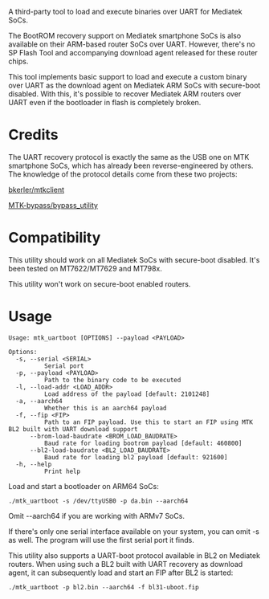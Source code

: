 A third-party tool to load and execute binaries over UART for Mediatek SoCs.

The BootROM recovery support on Mediatek smartphone SoCs is also available on their ARM-based router SoCs over UART. However, there's no SP Flash Tool and accompanying download agent released for these router chips.

This tool implements basic support to load and execute a custom binary over UART as the download agent on Mediatek ARM SoCs with secure-boot disabled. With this, it's possible to recover Mediatek ARM routers over UART even if the bootloader in flash is completely broken.

# Credits
The UART recovery protocol is exactly the same as the USB one on MTK smartphone SoCs, which has already been reverse-engineered by others. The knowledge of the protocol details come from these two projects:

[bkerler/mtkclient](https://github.com/bkerler/mtkclient)

[MTK-bypass/bypass_utility](https://github.com/MTK-bypass/bypass_utility)

# Compatibility

This utility should work on all Mediatek SoCs with secure-boot disabled. It's been tested on MT7622/MT7629 and MT798x.

This utility won't work on secure-boot enabled routers.

# Usage

```
Usage: mtk_uartboot [OPTIONS] --payload <PAYLOAD>

Options:
  -s, --serial <SERIAL>
          Serial port
  -p, --payload <PAYLOAD>
          Path to the binary code to be executed
  -l, --load-addr <LOAD_ADDR>
          Load address of the payload [default: 2101248]
  -a, --aarch64
          Whether this is an aarch64 payload
  -f, --fip <FIP>
          Path to an FIP payload. Use this to start an FIP using MTK BL2 built with UART download support
      --brom-load-baudrate <BROM_LOAD_BAUDRATE>
          Baud rate for loading bootrom payload [default: 460800]
      --bl2-load-baudrate <BL2_LOAD_BAUDRATE>
          Baud rate for loading bl2 payload [default: 921600]
  -h, --help
          Print help
```

Load and start a bootloader on ARM64 SoCs:

```
./mtk_uartboot -s /dev/ttyUSB0 -p da.bin --aarch64
```

Omit --aarch64 if you are working with ARMv7 SoCs.

If there's only one serial interface available on your system, you can omit -s as well. The program will use the first serial port it finds.

This utility also supports a UART-boot protocol available in BL2 on Mediatek routers. When using such a BL2 built with UART recovery as download agent, it can subsequently load and start an FIP after BL2 is started:

```
./mtk_uartboot -p bl2.bin --aarch64 -f bl31-uboot.fip
```
